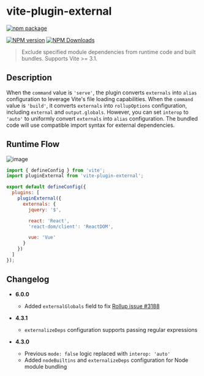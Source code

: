 # vite-plugin-external

[![npm package](https://nodei.co/npm/vite-plugin-external.png?downloads=true&downloadRank=true&stars=true)](https://www.npmjs.com/package/vite-plugin-external)

[![NPM version](https://img.shields.io/npm/v/vite-plugin-external.svg?style=flat)](https://npmjs.org/package/vite-plugin-external)
[![NPM Downloads](https://img.shields.io/npm/dm/vite-plugin-external.svg?style=flat)](https://npmjs.org/package/vite-plugin-external)

> Exclude specified module dependencies from runtime code and built bundles.
> Supports Vite >= 3.1.

## Description

When the `command` value is `'serve'`, the plugin converts `externals` into `alias` configuration to leverage Vite's file loading capabilities. When the `command` value is `'build'`, it converts `externals` into `rollupOptions` configuration, including `external` and `output.globals`. However, you can set `interop` to `'auto'` to uniformly convert `externals` into `alias` configuration. The bundled code will use compatible import syntax for external dependencies.

## Runtime Flow

![image](https://user-images.githubusercontent.com/6262382/126889725-a5d276ad-913a-4498-8da1-2aa3fd1404ab.png)

```js
import { defineConfig } from 'vite';
import pluginExternal from 'vite-plugin-external';

export default defineConfig({
  plugins: [
    pluginExternal({
      externals: {
        jquery: '$',

        react: 'React',
        'react-dom/client': 'ReactDOM',

        vue: 'Vue'
      }
    })
  ]
});
```

## Changelog

* **6.0.0**
  * Added `externalGlobals` field to fix [Rollup issue #3188](https://github.com/rollup/rollup/issues/3188)

* **4.3.1**
  * `externalizeDeps` configuration supports passing regular expressions

* **4.3.0**
  * Previous `mode: false` logic replaced with `interop: 'auto'`
  * Added `nodeBuiltins` and `externalizeDeps` configuration for Node module bundling

